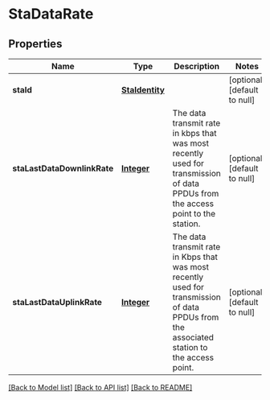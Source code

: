 # StaDataRate
## Properties

Name | Type | Description | Notes
------------ | ------------- | ------------- | -------------
**staId** | [**StaIdentity**](StaIdentity.md) |  | [optional] [default to null]
**staLastDataDownlinkRate** | [**Integer**](integer.md) | The data transmit rate in kbps that was most recently used for transmission of data PPDUs from the access point to the station. | [optional] [default to null]
**staLastDataUplinkRate** | [**Integer**](integer.md) | The data transmit rate in Kbps that was most recently used for transmission of data PPDUs from the associated station to the access point. | [optional] [default to null]

[[Back to Model list]](../README.md#documentation-for-models) [[Back to API list]](../README.md#documentation-for-api-endpoints) [[Back to README]](../README.md)

